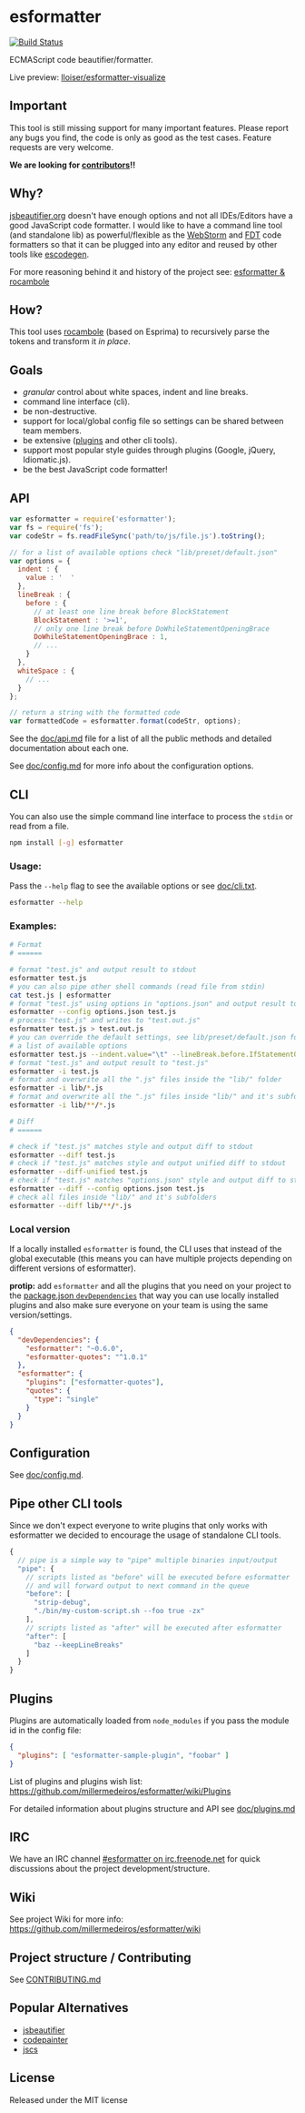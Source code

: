 # esformatter

[![Build Status](https://secure.travis-ci.org/millermedeiros/esformatter.svg?branch=master)](https://travis-ci.org/millermedeiros/esformatter)

ECMAScript code beautifier/formatter.

Live preview: [lloiser/esformatter-visualize](http://lloiser.github.io/esformatter-visualize/)


## Important

This tool is still missing support for many important features. Please report
any bugs you find, the code is only as good as the test cases. Feature requests
are very welcome.

**We are looking for [contributors](https://github.com/millermedeiros/esformatter/blob/master/CONTRIBUTING.md)!!**



## Why?

[jsbeautifier.org](http://jsbeautifier.org/) doesn't have enough options and
not all IDEs/Editors have a good JavaScript code formatter. I would like to
have a command line tool (and standalone lib) as powerful/flexible as the
[WebStorm](http://www.jetbrains.com/webstorm/) and
[FDT](http://fdt.powerflasher.com/) code formatters so that it can be plugged
into any editor and reused by other tools like
[escodegen](https://github.com/Constellation/escodegen/).

For more reasoning behind it and history of the project see: [esformatter
& rocambole](http://blog.millermedeiros.com/esformatter-rocambole/)



## How?

This tool uses [rocambole](https://github.com/millermedeiros/rocambole) (based
on Esprima) to recursively parse the tokens and transform it *in place*.



## Goals

 - *granular* control about white spaces, indent and line breaks.
 - command line interface (cli).
 - be non-destructive.
 - support for local/global config file so settings can be shared between team
   members.
 - be extensive ([plugins](https://github.com/millermedeiros/esformatter/wiki/Plugins)
   and other cli tools).
 - support most popular style guides through plugins (Google, jQuery,
   Idiomatic.js).
 - be the best JavaScript code formatter!



## API

```js
var esformatter = require('esformatter');
var fs = require('fs');
var codeStr = fs.readFileSync('path/to/js/file.js').toString();

// for a list of available options check "lib/preset/default.json"
var options = {
  indent : {
    value : '  '
  },
  lineBreak : {
    before : {
      // at least one line break before BlockStatement
      BlockStatement : '>=1',
      // only one line break before DoWhileStatementOpeningBrace
      DoWhileStatementOpeningBrace : 1,
      // ...
    }
  },
  whiteSpace : {
    // ...
  }
};

// return a string with the formatted code
var formattedCode = esformatter.format(codeStr, options);
```

See the [doc/api.md](./doc/api.md) file for a list of all the public methods
and detailed documentation about each one.

See [doc/config.md](./doc/config.md) for more info about the configuration
options.


## CLI

You can also use the simple command line interface to process the `stdin` or
read from a file.

```sh
npm install [-g] esformatter
```

### Usage:

Pass the `--help` flag to see the available options or see
[doc/cli.txt](./doc/cli.txt).

```sh
esformatter --help
```

### Examples:

```sh
# Format
# ======

# format "test.js" and output result to stdout
esformatter test.js
# you can also pipe other shell commands (read file from stdin)
cat test.js | esformatter
# format "test.js" using options in "options.json" and output result to stdout
esformatter --config options.json test.js
# process "test.js" and writes to "test.out.js"
esformatter test.js > test.out.js
# you can override the default settings, see lib/preset/default.json for
# a list of available options
esformatter test.js --indent.value="\t" --lineBreak.before.IfStatementOpeningBrace=0
# format "test.js" and output result to "test.js"
esformatter -i test.js
# format and overwrite all the ".js" files inside the "lib/" folder
esformatter -i lib/*.js
# format and overwrite all the ".js" files inside "lib/" and it's subfolders
esformatter -i lib/**/*.js

# Diff
# ======

# check if "test.js" matches style and output diff to stdout
esformatter --diff test.js
# check if "test.js" matches style and output unified diff to stdout
esformatter --diff-unified test.js
# check if "test.js" matches "options.json" style and output diff to stdout
esformatter --diff --config options.json test.js
# check all files inside "lib/" and it's subfolders
esformatter --diff lib/**/*.js
```

### Local version

If a locally installed `esformatter` is found, the CLI uses that instead of the
global executable (this means you can have multiple projects depending on
different versions of esformatter).

**protip:** add `esformatter` and all the plugins that you need on your project
to the [package.json `devDependencies`](https://docs.npmjs.com/files/package.json#devdependencies)
that way you can use locally installed plugins and also make sure everyone on
your team is using the same version/settings.

```json
{
  "devDependencies": {
    "esformatter": "~0.6.0",
    "esformatter-quotes": "^1.0.1"
  },
  "esformatter": {
    "plugins": ["esformatter-quotes"],
    "quotes": {
      "type": "single"
    }
  }
}
```

## Configuration

See [doc/config.md](./doc/config.md).


## Pipe other CLI tools

Since we don't expect everyone to write plugins that only works with
esformatter we decided to encourage the usage of standalone CLI tools.

```js
{
  // pipe is a simple way to "pipe" multiple binaries input/output
  "pipe": {
    // scripts listed as "before" will be executed before esformatter
    // and will forward output to next command in the queue
    "before": [
      "strip-debug",
      "./bin/my-custom-script.sh --foo true -zx"
    ],
    // scripts listed as "after" will be executed after esformatter
    "after": [
      "baz --keepLineBreaks"
    ]
  }
}
```

## Plugins

Plugins are automatically loaded from `node_modules` if you pass the module id
in the config file:

```json
{
  "plugins": [ "esformatter-sample-plugin", "foobar" ]
}
```

List of plugins and plugins wish list:
https://github.com/millermedeiros/esformatter/wiki/Plugins

For detailed information about plugins structure and API see
[doc/plugins.md](./doc/plugins.md)


## IRC

We have an IRC channel [#esformatter on
irc.freenode.net](http://webchat.freenode.net/?channels=esformatter) for quick
discussions about the project development/structure.


## Wiki

See project Wiki for more info: https://github.com/millermedeiros/esformatter/wiki



## Project structure / Contributing

See [CONTRIBUTING.md](https://github.com/millermedeiros/esformatter/blob/master/CONTRIBUTING.md)



## Popular Alternatives

 - [jsbeautifier](http://jsbeautifier.org/)
 - [codepainter](https://npmjs.org/package/codepainter)
 - [jscs](http://jscs.info/)



## License

Released under the MIT license


